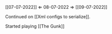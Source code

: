 [[07-07-2022]] $\Leftarrow$ 08-07-2022 $\Rightarrow$ [[09-07-2022]]

Continued on [[Xml configs to serialize]].

Started playing [[The Gunk]]